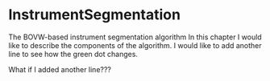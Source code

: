# InstrumentSegmentation
The BOVW-based instrument segmentation algorithm 
In this chapter I would like to describe the components of the algorithm.
I would like to add another line to see how the green dot changes.

What if I added another line???
